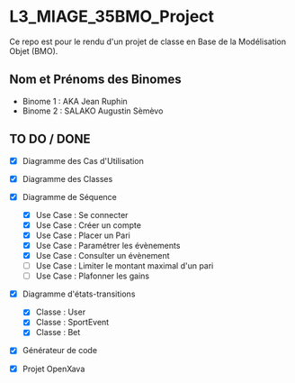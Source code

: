 # L3_MIAGE_35BMO_Project
Ce repo est pour le rendu d'un projet de classe en Base de la Modélisation Objet (BMO).

## Nom et Prénoms des Binomes
- Binome 1 : AKA Jean Ruphin
- Binome 2 : SALAKO Augustin Sèmèvo

## TO DO / DONE
- [x] Diagramme des Cas d'Utilisation
- [x] Diagramme des Classes
- [x] Diagramme de Séquence
    - [x] Use Case : Se connecter
    - [x] Use Case : Créer un compte
    - [x] Use Case : Placer un Pari
    - [x] Use Case : Paramétrer les évènements
    - [x] Use Case : Consulter un évènement
    - [ ] Use Case : Limiter le montant maximal d'un pari
    - [ ] Use Case : Plafonner les gains
- [x] Diagramme d'états-transitions
    - [x] Classe : User
    - [x] Classe : SportEvent
    - [x] Classe : Bet
- [x] Générateur de code
- [x] Projet OpenXava

